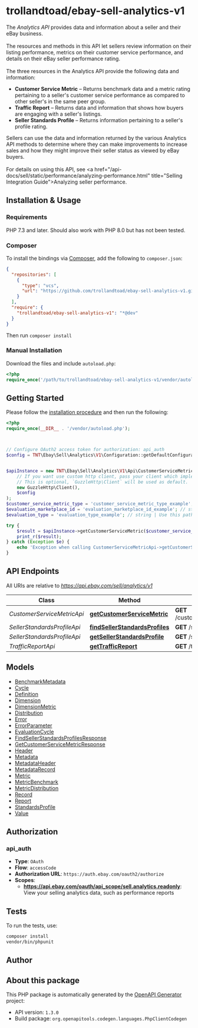# trollandtoad/ebay-sell-analytics-v1

The <i>Analytics API</i> provides data and information about a seller and their eBay business.  <br><br>The resources and methods in this API let sellers review information on their listing performance, metrics on their customer service performance, and details on their eBay seller performance rating.  <br><br>The three resources in the Analytics API provide the following data and information: <ul><li><b>Customer Service Metric</b> &ndash; Returns benchmark data and a metric rating pertaining to a seller's customer service performance as compared to other seller's in the same peer group.</li> <li><b>Traffic Report</b> &ndash; Returns data and information that shows how buyers are engaging with a seller's listings.</li> <li><b>Seller Standards Profile</b> &ndash; Returns information pertaining to a seller's profile rating.</li></ul> Sellers can use the data and information returned by the various Analytics API methods to determine where they can make improvements to increase sales and how they might improve their seller status as viewed by eBay buyers.  <br><br>For details on using this API, see <a href=\"/api-docs/sell/static/performance/analyzing-performance.html\" title=\"Selling Integration Guide\">Analyzing seller performance</a>.


## Installation & Usage

### Requirements

PHP 7.3 and later.
Should also work with PHP 8.0 but has not been tested.

### Composer

To install the bindings via [Composer](https://getcomposer.org/), add the following to `composer.json`:

```json
{
  "repositories": [
    {
      "type": "vcs",
      "url": "https://github.com/trollandtoad/ebay-sell-analytics-v1.git"
    }
  ],
  "require": {
    "trollandtoad/ebay-sell-analytics-v1": "*@dev"
  }
}
```

Then run `composer install`

### Manual Installation

Download the files and include `autoload.php`:

```php
<?php
require_once('/path/to/trollandtoad/ebay-sell-analytics-v1/vendor/autoload.php');
```

## Getting Started

Please follow the [installation procedure](#installation--usage) and then run the following:

```php
<?php
require_once(__DIR__ . '/vendor/autoload.php');



// Configure OAuth2 access token for authorization: api_auth
$config = TNT\Ebay\Sell\Analytics\V1\Configuration::getDefaultConfiguration()->setAccessToken('YOUR_ACCESS_TOKEN');


$apiInstance = new TNT\Ebay\Sell\Analytics\V1\Api\CustomerServiceMetricApi(
    // If you want use custom http client, pass your client which implements `GuzzleHttp\ClientInterface`.
    // This is optional, `GuzzleHttp\Client` will be used as default.
    new GuzzleHttp\Client(),
    $config
);
$customer_service_metric_type = 'customer_service_metric_type_example'; // string | Use this path parameter to specify the type of customer service metrics and benchmark data you want returned for the seller. Supported types are: <ul><li><code>ITEM_NOT_AS_DESCRIBED</code></li><li><code>ITEM_NOT_RECEIVED</code></li></ul>
$evaluation_marketplace_id = 'evaluation_marketplace_id_example'; // string | Use this query parameter to specify the Marketplace ID to evaluate for the customer service metrics and benchmark data.  <br><br>For the list of supported marketplaces, see <a href=\"/api-docs/sell/analytics/static/overview.html#requirements\" title=\"Analytics API Overview\" target=\"_blank\">Analytics API requirements and restrictions</a>. For implementation help, refer to eBay API documentation at https://developer.ebay.com/api-docs/sell/analytics/types/bas:MarketplaceIdEnum
$evaluation_type = 'evaluation_type_example'; // string | Use this path parameter to specify the type of the seller evaluation you want returned, either: <ul><li><code>CURRENT</code> &ndash; A monthly evaluation that occurs on the 20th of every month.</li> <li><code>PROJECTED</code> &ndash; A daily evaluation that provides a projection of how the seller is currently performing with regards to the upcoming evaluation period.</li></ul>

try {
    $result = $apiInstance->getCustomerServiceMetric($customer_service_metric_type, $evaluation_marketplace_id, $evaluation_type);
    print_r($result);
} catch (Exception $e) {
    echo 'Exception when calling CustomerServiceMetricApi->getCustomerServiceMetric: ', $e->getMessage(), PHP_EOL;
}

```

## API Endpoints

All URIs are relative to *https://api.ebay.com/sell/analytics/v1*

Class | Method | HTTP request | Description
------------ | ------------- | ------------- | -------------
*CustomerServiceMetricApi* | [**getCustomerServiceMetric**](docs/Api/CustomerServiceMetricApi.md#getcustomerservicemetric) | **GET** /customer_service_metric/{customer_service_metric_type}/{evaluation_type} | 
*SellerStandardsProfileApi* | [**findSellerStandardsProfiles**](docs/Api/SellerStandardsProfileApi.md#findsellerstandardsprofiles) | **GET** /seller_standards_profile | 
*SellerStandardsProfileApi* | [**getSellerStandardsProfile**](docs/Api/SellerStandardsProfileApi.md#getsellerstandardsprofile) | **GET** /seller_standards_profile/{program}/{cycle} | 
*TrafficReportApi* | [**getTrafficReport**](docs/Api/TrafficReportApi.md#gettrafficreport) | **GET** /traffic_report | 

## Models

- [BenchmarkMetadata](docs/Model/BenchmarkMetadata.md)
- [Cycle](docs/Model/Cycle.md)
- [Definition](docs/Model/Definition.md)
- [Dimension](docs/Model/Dimension.md)
- [DimensionMetric](docs/Model/DimensionMetric.md)
- [Distribution](docs/Model/Distribution.md)
- [Error](docs/Model/Error.md)
- [ErrorParameter](docs/Model/ErrorParameter.md)
- [EvaluationCycle](docs/Model/EvaluationCycle.md)
- [FindSellerStandardsProfilesResponse](docs/Model/FindSellerStandardsProfilesResponse.md)
- [GetCustomerServiceMetricResponse](docs/Model/GetCustomerServiceMetricResponse.md)
- [Header](docs/Model/Header.md)
- [Metadata](docs/Model/Metadata.md)
- [MetadataHeader](docs/Model/MetadataHeader.md)
- [MetadataRecord](docs/Model/MetadataRecord.md)
- [Metric](docs/Model/Metric.md)
- [MetricBenchmark](docs/Model/MetricBenchmark.md)
- [MetricDistribution](docs/Model/MetricDistribution.md)
- [Record](docs/Model/Record.md)
- [Report](docs/Model/Report.md)
- [StandardsProfile](docs/Model/StandardsProfile.md)
- [Value](docs/Model/Value.md)

## Authorization

### api_auth

- **Type**: `OAuth`
- **Flow**: `accessCode`
- **Authorization URL**: `https://auth.ebay.com/oauth2/authorize`
- **Scopes**: 
    - **https://api.ebay.com/oauth/api_scope/sell.analytics.readonly**: View your selling analytics data, such as performance reports

## Tests

To run the tests, use:

```bash
composer install
vendor/bin/phpunit
```

## Author



## About this package

This PHP package is automatically generated by the [OpenAPI Generator](https://openapi-generator.tech) project:

- API version: `1.3.0`
- Build package: `org.openapitools.codegen.languages.PhpClientCodegen`

